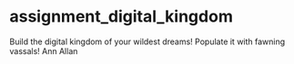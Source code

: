 # assignment_digital_kingdom
Build the digital kingdom of your wildest dreams! Populate it with fawning vassals!
Ann Allan
